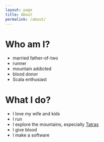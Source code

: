 ```yaml
---
layout: page
title: About
permalink: /about/
---
```


# Who am I?
* married father-of-two
* runner
* mountain addicted
* blood donor
* Scala enthusiast

# What I do?
* I love my wife and kids
* I run
* I explore the mountains, especially [Tatras](https://en.wikipedia.org/wiki/Tatra_Mountains)
* I give blood
* I make a software
